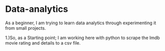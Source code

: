 # Data-analytics
As a beginner, I am trying to learn data analytics through experimenting it from small projects.

1.)So, as a Starting point; I am working here with python to scrape the Imdb movie rating and details to a csv file.
